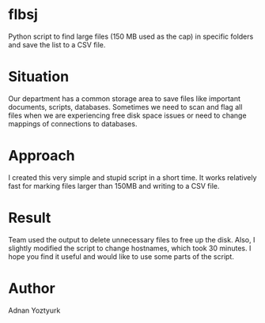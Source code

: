 # flbsj
Python script to find large files (150 MB used as the cap) in specific folders and save the list to a CSV file.

# Situation
Our department has a common storage area to save files like important documents, scripts, databases. Sometimes we need to scan and flag all files when we are experiencing free disk space issues or need to change mappings of connections to databases. 

# Approach
I created this very simple and stupid script in a short time. It works relatively fast for marking files larger than 150MB and writing to a CSV file.

# Result
Team used the output to delete unnecessary files to free up the disk. Also, I slightly modified the script to change hostnames, which took 30 minutes. I hope you find it useful and would like to use some parts of the script.

# Author
Adnan Yoztyurk
